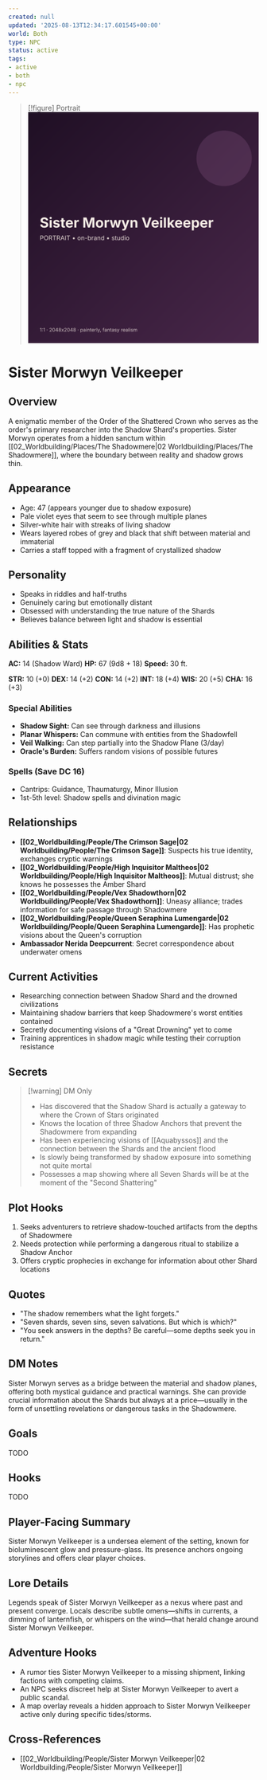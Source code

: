 ```yaml
---
created: null
updated: '2025-08-13T12:34:17.601545+00:00'
world: Both
type: NPC
status: active
tags:
- active
- both
- npc
---
```




> [!figure] Portrait
![](04_Resources/Assets/Portraits/portrait-npc-sister-morwyn-veilkeeper-sister-morwyn-veilkeeper.svg)






# Sister Morwyn Veilkeeper

## Overview
A enigmatic member of the Order of the Shattered Crown who serves as the order's primary researcher into the Shadow Shard's properties. Sister Morwyn operates from a hidden sanctum within [[02_Worldbuilding/Places/The Shadowmere|02 Worldbuilding/Places/The Shadowmere]], where the boundary between reality and shadow grows thin.

## Appearance
- Age: 47 (appears younger due to shadow exposure)
- Pale violet eyes that seem to see through multiple planes
- Silver-white hair with streaks of living shadow
- Wears layered robes of grey and black that shift between material and immaterial
- Carries a staff topped with a fragment of crystallized shadow

## Personality
- Speaks in riddles and half-truths
- Genuinely caring but emotionally distant
- Obsessed with understanding the true nature of the Shards
- Believes balance between light and shadow is essential

## Abilities & Stats
**AC:** 14 (Shadow Ward)
**HP:** 67 (9d8 + 18)
**Speed:** 30 ft.

**STR:** 10 (+0) **DEX:** 14 (+2) **CON:** 14 (+2)
**INT:** 18 (+4) **WIS:** 20 (+5) **CHA:** 16 (+3)

### Special Abilities
- **Shadow Sight:** Can see through darkness and illusions
- **Planar Whispers:** Can commune with entities from the Shadowfell
- **Veil Walking:** Can step partially into the Shadow Plane (3/day)
- **Oracle's Burden:** Suffers random visions of possible futures

### Spells (Save DC 16)
- Cantrips: Guidance, Thaumaturgy, Minor Illusion
- 1st-5th level: Shadow spells and divination magic

## Relationships
- **[[02_Worldbuilding/People/The Crimson Sage|02 Worldbuilding/People/The Crimson Sage]]**: Suspects his true identity, exchanges cryptic warnings
- **[[02_Worldbuilding/People/High Inquisitor Maltheos|02 Worldbuilding/People/High Inquisitor Maltheos]]**: Mutual distrust; she knows he possesses the Amber Shard
- **[[02_Worldbuilding/People/Vex Shadowthorn|02 Worldbuilding/People/Vex Shadowthorn]]**: Uneasy alliance; trades information for safe passage through Shadowmere
- **[[02_Worldbuilding/People/Queen Seraphina Lumengarde|02 Worldbuilding/People/Queen Seraphina Lumengarde]]**: Has prophetic visions about the Queen's corruption
- **Ambassador Nerida Deepcurrent**: Secret correspondence about underwater omens

## Current Activities
- Researching connection between Shadow Shard and the drowned civilizations
- Maintaining shadow barriers that keep Shadowmere's worst entities contained
- Secretly documenting visions of a "Great Drowning" yet to come
- Training apprentices in shadow magic while testing their corruption resistance

## Secrets
> [!warning] DM Only
> - Has discovered that the Shadow Shard is actually a gateway to where the Crown of Stars originated
> - Knows the location of three Shadow Anchors that prevent the Shadowmere from expanding
> - Has been experiencing visions of [[Aquabyssos]] and the connection between the Shards and the ancient flood
> - Is slowly being transformed by shadow exposure into something not quite mortal
> - Possesses a map showing where all Seven Shards will be at the moment of the "Second Shattering"

## Plot Hooks
1. Seeks adventurers to retrieve shadow-touched artifacts from the depths of Shadowmere
2. Needs protection while performing a dangerous ritual to stabilize a Shadow Anchor
3. Offers cryptic prophecies in exchange for information about other Shard locations

## Quotes
- "The shadow remembers what the light forgets."
- "Seven shards, seven sins, seven salvations. But which is which?"
- "You seek answers in the depths? Be careful—some depths seek you in return."

## DM Notes
Sister Morwyn serves as a bridge between the material and shadow planes, offering both mystical guidance and practical warnings. She can provide crucial information about the Shards but always at a price—usually in the form of unsettling revelations or dangerous tasks in the Shadowmere.


## Goals


TODO


## Hooks


TODO

## Player-Facing Summary

Sister Morwyn Veilkeeper is a undersea element of the setting, known for bioluminescent glow and pressure-glass. Its presence anchors ongoing storylines and offers clear player choices.

## Lore Details

Legends speak of Sister Morwyn Veilkeeper as a nexus where past and present converge. Locals describe subtle omens—shifts in currents, a dimming of lanternfish, or whispers on the wind—that herald change around Sister Morwyn Veilkeeper.

## Adventure Hooks

- A rumor ties Sister Morwyn Veilkeeper to a missing shipment, linking factions with competing claims.
- An NPC seeks discreet help at Sister Morwyn Veilkeeper to avert a public scandal.
- A map overlay reveals a hidden approach to Sister Morwyn Veilkeeper active only during specific tides/storms.

## Cross-References

- [[02_Worldbuilding/People/Sister Morwyn Veilkeeper|02 Worldbuilding/People/Sister Morwyn Veilkeeper]]

<!-- enriched: true -->
